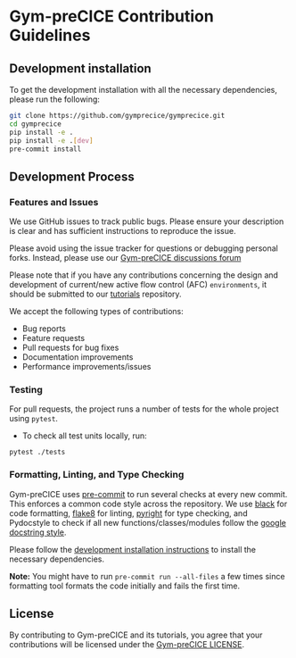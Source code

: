 # Gym-preCICE Contribution Guidelines

## Development installation

To get the development installation with all the necessary dependencies, please run the following:
```bash
git clone https://github.com/gymprecice/gymprecice.git
cd gymprecice
pip install -e .
pip install -e .[dev]
pre-commit install
```


## Development Process

### Features and Issues

We use GitHub issues to track public bugs. Please ensure your description is
clear and has sufficient instructions to reproduce the issue.

Please avoid using the issue tracker for questions or debugging personal forks. Instead, please use our [Gym-preCICE discussions forum ](https://github.com/gymprecice/gymprecice/discussions)

Please note that if you have any contributions concerning the design and development of current/new active flow control (AFC) `environments`, it should be submitted to our [tutorials](https://github.com/gymprecice/tutorials) repository.

We accept the following types of contributions:
- Bug reports
- Feature requests
- Pull requests for bug fixes
- Documentation improvements
- Performance improvements/issues


### Testing

For pull requests, the project runs a number of tests for the whole project using `pytest`.
- To check all test units locally, run:
```
pytest ./tests
```


### Formatting, Linting, and Type Checking

Gym-preCICE uses [pre-commit](https://pre-commit.com) to run several checks at every new commit. This enforces a common code style across the repository.
We use [black](https://black.readthedocs.io) for code formatting, [flake8](https://flake8.pycqa.org/en/latest/) for linting, [pyright](https://microsoft.github.io/pyright) for type checking, and Pydocstyle to check if all new functions/classes/modules follow the [google docstring style](https://sphinxcontrib-napoleon.readthedocs.io/en/latest/example_google.html).

Please follow the [development installation instructions](#development-installation) to install the necessary dependencies.

**Note:** You might have to run `pre-commit run --all-files` a few times since formatting tool formats the code initially and fails the first time.


## License

By contributing to Gym-preCICE and its tutorials, you agree that your contributions will be licensed under the [Gym-preCICE LICENSE](https://github.com/gymprecice/gymprecice/blob/main/LICENSE).
